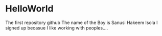 # HelloWorld
The first repository github
The name of the Boy is Sanusi Hakeem Isola 
I signed up becasue I like working with peoples....
